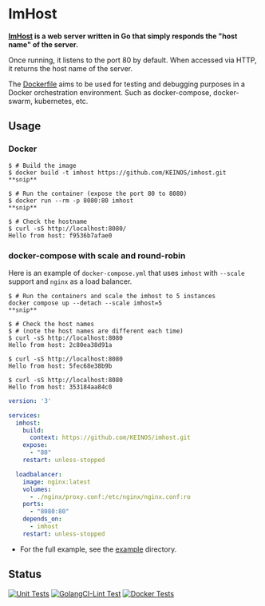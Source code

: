 # ImHost

**[ImHost](./imhost) is a web server written in Go that simply responds the "host name" of the server.**

Once running, it listens to the port 80 by default. When accessed via HTTP, it returns the host name of the server.

The [Dockerfile](./Dockerfile) aims to be used for testing and debugging purposes in a Docker orchestration environment. Such as docker-compose, docker-swarm, kubernetes, etc.

## Usage

### Docker

```shellsession
$ # Build the image
$ docker build -t imhost https://github.com/KEINOS/imhost.git
**snip**

$ # Run the container (expose the port 80 to 8080)
$ docker run --rm -p 8080:80 imhost
**snip**

$ # Check the hostname
$ curl -sS http://localhost:8080/
Hello from host: f9536b7afae0
```

### docker-compose with scale and round-robin

Here is an example of `docker-compose.yml` that uses `imhost` with `--scale` support and `nginx` as a load balancer.

```shellsession
$ # Run the containers and scale the imhost to 5 instances
docker compose up --detach --scale imhost=5
**snip**

$ # Check the host names
$ # (note the host names are different each time)
$ curl -sS http://localhost:8080
Hello from host: 2c80ea38d91a

$ curl -sS http://localhost:8080
Hello from host: 5fec68e38b9b

$ curl -sS http://localhost:8080
Hello from host: 353184aa84c0
```

```yaml
version: '3'

services:
  imhost:
    build:
      context: https://github.com/KEINOS/imhost.git
    expose:
      - "80"
    restart: unless-stopped

  loadbalancer:
    image: nginx:latest
    volumes:
      - ./nginx/proxy.conf:/etc/nginx/nginx.conf:ro
    ports:
      - "8080:80"
    depends_on:
      - imhost
    restart: unless-stopped
```

- For the full example, see the [example](./_example) directory.

## Status

[![Unit Tests](https://github.com/KEINOS/imhost/actions/workflows/unit-test.yml/badge.svg)](https://github.com/KEINOS/imhost/actions/workflows/unit-test.yml)
[![GolangCI-Lint Test](https://github.com/KEINOS/imhost/actions/workflows/golang-ci.yml/badge.svg)](https://github.com/KEINOS/imhost/actions/workflows/golang-ci.yml)
[![Docker Tests](https://github.com/KEINOS/imhost/actions/workflows/docker-test.yml/badge.svg)](https://github.com/KEINOS/imhost/actions/workflows/docker-test.yml)
